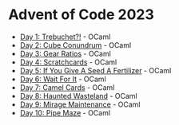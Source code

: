 # Advent of Code 2023

- [Day 1: Trebuchet?!](https://github.com/illbexyz/advent-of-code-2023/blob/main/day_01/day_01.ml) - OCaml
- [Day 2: Cube Conundrum](https://github.com/illbexyz/advent-of-code-2023/blob/main/day_02/day_02.ml) - OCaml
- [Day 3: Gear Ratios](https://github.com/illbexyz/advent-of-code-2023/blob/main/day_03/day_03.ml) - OCaml
- [Day 4: Scratchcards](https://github.com/illbexyz/advent-of-code-2023/blob/main/day_04/day_04.ml) - OCaml
- [Day 5: If You Give A Seed A Fertilizer](https://github.com/illbexyz/advent-of-code-2023/blob/main/day_05/day_05.ml) - OCaml
- [Day 6: Wait For It](https://github.com/illbexyz/advent-of-code-2023/blob/main/day_06/day_06.ml) - OCaml
- [Day 7: Camel Cards](https://github.com/illbexyz/advent-of-code-2023/blob/main/day_07/day_07.ml) - OCaml
- [Day 8: Haunted Wasteland](https://github.com/illbexyz/advent-of-code-2023/blob/main/day_08/day_08.ml) - OCaml
- [Day 9: Mirage Maintenance](https://github.com/illbexyz/advent-of-code-2023/blob/main/day_09/day_09.ml) - OCaml
- [Day 10: Pipe Maze](https://github.com/illbexyz/advent-of-code-2023/blob/main/day_10/day_10.ml) - OCaml